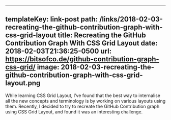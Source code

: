 ---
templateKey: link-post
path: /links/2018-02-03-recreating-the-github-contribution-graph-with-css-grid-layout
title: Recreating the GitHub Contribution Graph With CSS Grid Layout
date: 2018-02-03T21:36:25-0500
url: https://bitsofco.de/github-contribution-graph-css-grid/
image: 2018-02-03-recreating-the-github-contribution-graph-with-css-grid-layout.png
----
While learning CSS Grid Layout, I’ve found that the best way to internalise all the new concepts and terminology is by working on various layouts using them. Recently, I decided to try to recreate the GitHub Contribution graph using CSS Grid Layout, and found it was an interesting challenge.
